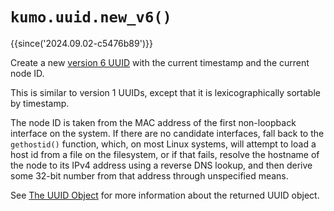 # `kumo.uuid.new_v6()`

{{since('2024.09.02-c5476b89')}}

Create a new [version 6
UUID](https://www.ietf.org/rfc/rfc9562.html#section-5.6) with the current
timestamp and the current node ID.

This is similar to version 1 UUIDs, except that it is lexicographically
sortable by timestamp.

The node ID is taken from the MAC address of the first non-loopback interface
on the system. If there are no candidate interfaces, fall back to the
`gethostid()` function, which, on most Linux systems, will attempt to load a
host id from a file on the filesystem, or if that fails, resolve the hostname
of the node to its IPv4 address using a reverse DNS lookup, and then derive
some 32-bit number from that address through unspecified means.

See [The UUID Object](index.md#the-uuid-object) for more information about the
returned UUID object.

